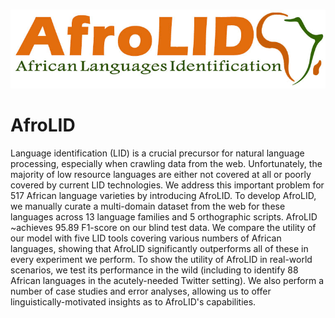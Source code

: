 <p align="center">
    <br>
    <img src="./images/afrolid_logo.jpg"/>
    <br>
<p>

#  AfroLID
Language identification (LID) is a crucial precursor for natural language processing, especially when crawling data from the web. Unfortunately, the majority of low resource languages are either not covered at all or poorly covered by current LID technologies. We address this important problem for 517 African language varieties by introducing AfroLID. To develop AfroLID, we manually curate a multi-domain dataset from the web for these languages across 13 language families and 5 orthographic scripts. AfroLID ~achieves 95.89 F1-score on our blind test data. We compare the utility of our model with five LID tools covering various numbers of African languages, showing that AfroLID significantly outperforms all of these in every experiment we perform. To show the utility of AfroLID in real-world scenarios, we test its performance in the wild (including to identify 88 African languages in the acutely-needed Twitter setting). We also perform a number of case studies and error analyses, allowing us to offer linguistically-motivated insights as to AfroLID's capabilities.
